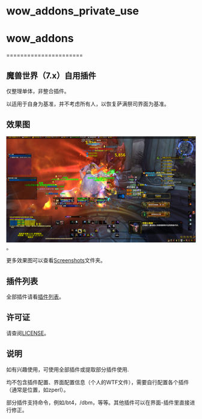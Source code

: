 # wow_addons_private_use
# wow_addons
======================

## 魔兽世界（7.x）自用插件

仅整理单体，非整合插件。

以适用于自身为基准，并不考虑所有人，以恢复萨满祭司界面为基准。

## 效果图
![screen](./Screenshots/sample.jpg)。

更多效果图可以查看[Screenshots](./Screenshots/)文件夹。

## 插件列表
全部插件请看[插件列表](addonslist.md)。

## 许可证
请查阅[LICENSE](LICENSE)。

## 说明
如有兴趣使用，可使用全部插件或提取部分插件使用.

均不包含插件配置、界面配置信息（个人的WTF文件），需要自行配置各个插件（通常是位置，如zperl）。

部分插件支持命令，例如/bt4，/dbm，等等。其他插件可以在界面-插件里直接进行修正。


